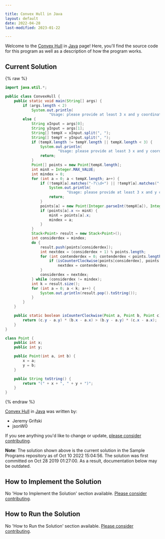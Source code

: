 ```yaml
---

title: Convex Hull in Java
layout: default
date: 2022-04-28
last-modified: 2023-01-22

---
```


Welcome to the [Convex Hull](https://sampleprograms.io/projects/convex-hull) in [Java](https://sampleprograms.io/languages/java) page! Here, you'll find the source code for this program as well as a description of how the program works.

## Current Solution

{% raw %}

```java
import java.util.*;

public class ConvexHull {
    public static void main(String[] args) {
        if (args.length < 2)
            System.out.println(
                    "Usage: please provide at least 3 x and y coordinates as separate lists (e.g. \"100, 440, 210\")");
        else {
            String xInput = args[0];
            String yInput = args[1];
            String[] tempX = xInput.split(", ");
            String[] tempY = yInput.split(", ");
            if (tempX.length != tempY.length || tempX.length < 3) {
                System.out.println(
                        "Usage: please provide at least 3 x and y coordinates as separate lists (e.g. \"100, 440, 210\")");
                return;
            }
            Point[] points = new Point[tempX.length];
            int minX = Integer.MAX_VALUE;
            int mindex = 0;
            for (int a = 0; a < tempX.length; a++) {
                if (!tempX[a].matches("-?\\d+") || !tempY[a].matches("-?\\d+")) {
                    System.out.println(
                            "Usage: please provide at least 3 x and y coordinates as separate lists (e.g. \"100, 440, 210\")");
                    return;
                }
                points[a] = new Point(Integer.parseInt(tempX[a]), Integer.parseInt(tempY[a]));
                if (points[a].x <= minX) {
                    minX = points[a].x;
                    mindex = a;
                }
            }
            Stack<Point> result = new Stack<Point>();
            int considerdex = mindex;
            do {
                result.push(points[considerdex]);
                int nextdex = (considerdex + 1) % points.length;
                for (int contenderdex = 0; contenderdex < points.length; contenderdex++) {
                    if (isCounterClockwise(points[considerdex], points[nextdex], points[contenderdex]))
                        nextdex = contenderdex;
                }
                considerdex = nextdex;
            } while (considerdex != mindex);
            int k = result.size();
            for (int a = 0; a < k; a++) {
                System.out.println(result.pop().toString());
            }
        }
    }

    public static boolean isCounterClockwise(Point a, Point b, Point c) {
        return (c.y - a.y) * (b.x - a.x) > (b.y - a.y) * (c.x - a.x);
    }
}

class Point {
    public int x;
    public int y;

    public Point(int a, int b) {
        x = a;
        y = b;
    }

    public String toString() {
        return "(" + x + ", " + y + ")";
    }
}
```

{% endraw %}

[Convex Hull](https://sampleprograms.io/projects/convex-hull) in [Java](https://sampleprograms.io/languages/java) was written by:

- Jeremy Grifski
- jsonW0

If you see anything you'd like to change or update, [please consider contributing](https://github.com/TheRenegadeCoder/sample-programs).

**Note**: The solution shown above is the current solution in the Sample Programs repository as of Oct 10 2022 15:04:56. The solution was first committed on Oct 28 2019 01:27:00. As a result, documentation below may be outdated.

## How to Implement the Solution

No 'How to Implement the Solution' section available. [Please consider contributing](https://github.com/TheRenegadeCoder/sample-programs-website).

## How to Run the Solution

No 'How to Run the Solution' section available. [Please consider contributing](https://github.com/TheRenegadeCoder/sample-programs-website).